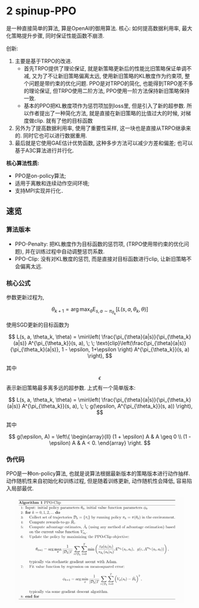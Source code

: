 # 2 spinup-PPO

是一种直接简单的算法, 算是OpenAI的御用算法.
核心: 如何提高数据利用率, 最大化策略提升步骤, 同时保证性能函数不崩溃. 

创新: 
1. 主要是基于TRPO的改进.
   - 首先TRPO提供了理论保证, 就是新策略更新后的性能比旧策略保证单调不减, 又为了不让新旧策略偏离太远, 使用新旧策略的KL散度作为约束项, 整个问题是带约束的优化问题. PPO是对TRPO的简化, 也能得到TRPO差不多的理论保证, 但TRPO使用二阶方法, PPO使用一阶方法保持新旧策略保持一致. 
   - 基本的PPO把KL散度项作为惩罚项加到loss里, 但是引入了新的超参数. 所以作者提出了一种简化方法, 就是直接在新旧策略的比值过大的时候, 对梯度做clip. 就有了他的目标函数
2. 另外为了提高数据利用率, 使用了重要性采样, 这一块也是直接从TRPO继承来的. 同时它也可以进行数据重用.
3. 最后就是它使用GAE估计优势函数, 这种多步方法可以减少方差和偏差; 也可以基于A3C算法进行并行化.

**核心算法性质:**

* PPO是on-policy算法; 
* 适用于离散和连续动作空间环境; 
* 支持MPI实现并行化．

## 速览

### 算法版本

* PPO-Penalty: 把KL散度作为目标函数的惩罚项, (TRPO使用带约束的优化问题), 并在训练过程中自动调整惩罚系数.
* PPO-Clip: 没有对KL散度的惩罚, 而是直接对目标函数进行clip, 让新旧策略不会偏离太远.

### 核心公式

参数更新过程为, 

$$
\theta_{k+1} = \arg \max_{\theta} \mathrm{E}_{s, a \sim \pi_{\theta_k}} \left[ L(s, a, \theta_k, \theta)\right]
$$

使用SGD更新的目标函数为

$$
L(s, a, \theta_k, \theta) = \min\left(
\frac{\pi_{\theta}(a|s)}{\pi_{\theta_k}(a|s)}  A^{\pi_{\theta_k}}(s, a), \; \; 
\text{clip}\left(\frac{\pi_{\theta}(a|s)}{\pi_{\theta_k}(a|s)}, 1 - \epsilon, 1+\epsilon \right) A^{\pi_{\theta_k}}(s, a)
\right), 
$$

其中$$\epsilon$$表示新旧策略最多离多远的超参数. 上式有一个简单版本:

$$
L(s, a, \theta_k, \theta) = \min\left(
\frac{\pi_{\theta}(a|s)}{\pi_{\theta_k}(a|s)}  A^{\pi_{\theta_k}}(s, a), \; \; 
g(\epsilon, A^{\pi_{\theta_k}}(s, a))
\right), 
$$

其中

$$
g(\epsilon, A) = \left\{
\begin{array}{ll}
(1 + \epsilon) A & A \geq 0 \\
(1 - \epsilon) A & A < 0.
\end{array}
\right.
$$

### 伪代码

PPO是一种on-policy算法, 也就是说算法根据最新版本的策略版本进行动作抽样. 动作随机性来自初始化和训练过程, 但是随着训练更新, 动作随机性会降低, 容易陷入局部最优.

<div style="text-align: center; width: 90%; margin: auto; ">
<img src="img/2021_01_25_15_22_53.png">
</div>
